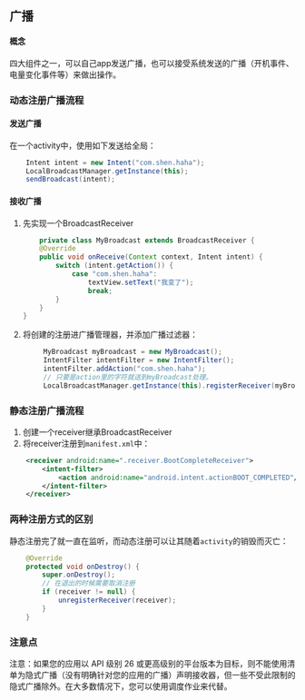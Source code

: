 ## 广播
#### 概念
四大组件之一，可以自己app发送广播，也可以接受系统发送的广播（开机事件、电量变化事件等）来做出操作。
### 动态注册广播流程
#### 发送广播
在一个activity中，使用如下发送给全局：
```java
    Intent intent = new Intent("com.shen.haha");
    LocalBroadcastManager.getInstance(this);
    sendBroadcast(intent);
```
#### 接收广播
1. 先实现一个BroadcastReceiver
    ```java
        private class MyBroadcast extends BroadcastReceiver {
        @Override
        public void onReceive(Context context, Intent intent) {
            switch (intent.getAction()) {
                case "com.shen.haha":
                    textView.setText("我变了");
                    break;
            }
        }
    }
    ```
2. 将创建的注册进广播管理器，并添加广播过滤器：
   ```java
        MyBroadcast myBroadcast = new MyBroadcast();
        IntentFilter intentFilter = new IntentFilter();
        intentFilter.addAction("com.shen.haha");
        // 只要是action里的字符就送到myBroadcast处理。
        LocalBroadcastManager.getInstance(this).registerReceiver(myBroadcast,intentFilter);
   ```
### 静态注册广播流程
1. 创建一个receiver继承BroadcastReceiver
2. 将receiver注册到`manifest.xml`中：
```xml
    <receiver android:name=".receiver.BootCompleteReceiver">
        <intent-filter>
            <action android:name="android.intent.actionBOOT_COMPLETED"/>
        </intent-filter>
    </receiver>
```
### 两种注册方式的区别
静态注册完了就一直在监听，而动态注册可以让其随着`activity`的销毁而灭亡：
```java
    @Override
    protected void onDestroy() {
        super.onDestroy();
        // 在退出的时候需要取消注册
        if (receiver != null) {
            unregisterReceiver(receiver);
        }
    }
```
### 注意点
注意：如果您的应用以 API 级别 26 或更高级别的平台版本为目标，则不能使用清单为隐式广播（没有明确针对您的应用的广播）声明接收器，但一些不受此限制的隐式广播除外。在大多数情况下，您可以使用调度作业来代替。

